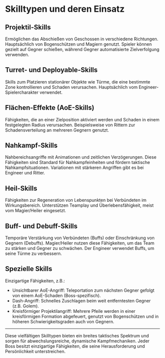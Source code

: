 # Skilltypen und deren Einsatz

## Projektil-Skills

Ermöglichen das Abschießen von Geschossen in verschiedene Richtungen. Hauptsächlich von Bogenschützen und Magiern genutzt. Spieler können gezielt auf Gegner schießen, während Gegner automatisierte Zielverfolgung verwenden.

## Turret- und Deployable-Skills

Skills zum Platzieren stationärer Objekte wie Türme, die eine bestimmte Zone kontrollieren und Schaden verursachen. Hauptsächlich vom Engineer-Spielercharakter verwendet.

## Flächen-Effekte (AoE-Skills)

Fähigkeiten, die an einer Zielposition aktiviert werden und Schaden in einem festgelegten Radius verursachen. Beispielsweise von Rittern zur Schadensverteilung an mehreren Gegnern genutzt.

## Nahkampf-Skills

Nahbereichsangriffe mit Animationen und zeitlichen Verzögerungen. Diese Fähigkeiten sind Standard für Nahkampfeinheiten und fördern taktische Nahkampfsituationen. Variationen mit stärkeren Angriffen gibt es bei Engineer und Ritter.

## Heil-Skills

Fähigkeiten zur Regeneration von Lebenspunkten bei Verbündeten im Wirkungsbereich. Unterstützen Teamplay und Überlebensfähigkeit, meist vom Magier/Heiler eingesetzt.

## Buff- und Debuff-Skills

Temporäre Verstärkung von Verbündeten (Buffs) oder Einschränkung von Gegnern (Debuffs). Magier/Heiler nutzen diese Fähigkeiten, um das Team zu stärken und Gegner zu schwächen. Der Engineer verwendet Buffs, um seine Türme zu verbessern.

## Spezielle Skills

Einzigartige Fähigkeiten, z.B.:

- Unsichtbarer AoE-Angriff: Teleportation zum nächsten Gegner gefolgt von einem AoE-Schaden (Boss-spezifisch).
- Dash-Angriff: Schnelles Zuschlagen beim weit entferntesten Gegner (z.B. Golem).
- Kreisförmiger Projektilangriff: Mehrere Pfeile werden in einer kreisförmigen Formation abgefeuert, genutzt von Bogenschützen und in höheren Schwierigkeitsgraden auch von Gegnern.

---

Diese vielfältigen Skilltypen bieten ein breites taktisches Spektrum und sorgen für abwechslungsreiche, dynamische Kampfmechaniken. Jeder Boss besitzt einzigartige Fähigkeiten, die seine Herausforderung und Persönlichkeit unterstreichen.


